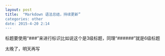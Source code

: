 ```yaml
---
layout: post
title:  "Markdown 语法总结，持续更新”
categories: other
date: 2015-4-20 2:14
---
```

标题要使用“###”来进行标识比如说这个是3级标题，同理“######”就是6级标题

太晚了，明天再写